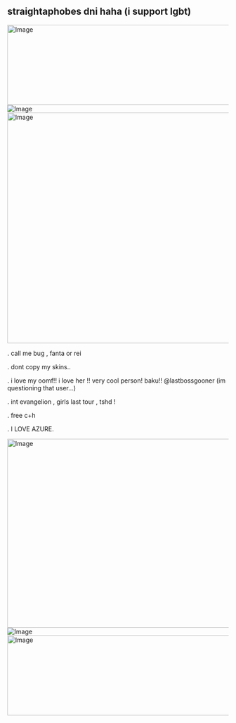 ## straightaphobes dni haha (i support lgbt)
<img width="1280" height="182" alt="Image" src="https://github.com/user-attachments/assets/996c22b0-dec1-4a9b-91df-422c240ee144"
 />![Image](https://github.com/user-attachments/assets/c2d8159d-6054-4120-bb70-17a2bea093ff)
 <img width="2048" height="524" alt="Image" src="https://github.com/user-attachments/assets/56215285-6f99-4457-8f50-3116ca3916c0" />

 . call me bug , fanta or rei
 
 . dont copy my skins.. 
 
 . i love my oomf!! i love her !! very cool person! baku!! @lastbossgooner (im questioning that user...)
 
 . int evangelion , girls last tour , tshd !
 
 . free c+h

 . I LOVE AZURE.
 
<img width="1500" height="429" alt="Image" src="https://github.com/user-attachments/assets/f4c4fb6c-da7c-4e0e-8636-c79de8dd38e8" /> ![Image](https://github.com/user-attachments/assets/beb569e7-6836-461f-b02b-5ca768e37d86)
<img width="1280" height="182" alt="Image" src="https://github.com/user-attachments/assets/996c22b0-dec1-4a9b-91df-422c240ee144" />
